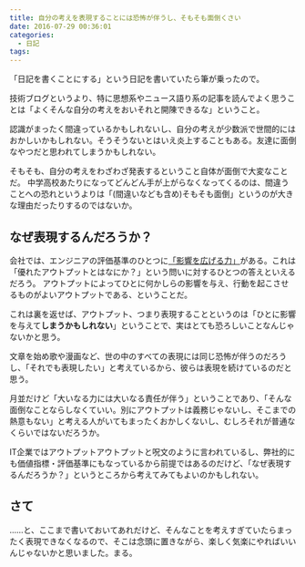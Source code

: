 ```yaml
---
title: 自分の考えを表現することには恐怖が伴うし、そもそも面倒くさい
date: 2016-07-29 00:36:01
categories:
  - 日記
tags:
---
```


「日記を書くことにする」という日記を書いていたら筆が乗ったので。

技術ブログというより、特に思想系やニュース語り系の記事を読んでよく思うことは「よくそんな自分の考えをおいそれと開陳できるな」ということ。

認識がまったく間違っているかもしれないし、自分の考えが少数派で世間的にはおかしいかもしれない。そうそうないとはいえ炎上することもある。友達に面倒なやつだと思われてしまうかもしれない。

そもそも、自分の考えをわざわざ発表するということ自体が面倒で大変なことだ。
中学高校あたりになってどんどん手が上がらなくなってくるのは、間違うことへの恐れというよりは「(間違いなども含め)そもそも面倒」というのが大きな理由だったりするのではないか。

## なぜ表現するんだろうか？

会社では、エンジニアの評価基準のひとつに[「影響を広げる力」](http://blog.kentarok.org/entry/2014/07/10/230856)がある。これは「優れたアウトプットとはなにか？」という問いに対するひとつの答えといえるだろう。
アウトプットによってひとに何かしらの影響を与え、行動を起こさせるものがよいアウトプットである、ということだ。

これは裏を返せば、アウトプット、つまり表現することというのは「ひとに影響を与えて**しまうかもしれない**」ということで、実はとても恐ろしいことなんじゃないかと思う。

文章を始め歌や漫画など、世の中のすべての表現には同じ恐怖が伴うのだろうし、「それでも表現したい」と考えているから、彼らは表現を続けているのだと思う。

月並だけど「大いなる力には大いなる責任が伴う」ということであり、「そんな面倒なことならしなくていい。別にアウトプットは義務じゃないし、そこまでの熱意もない」と考える人がいてもまったくおかしくないし、むしろそれが普通なくらいではないだろうか。

IT企業ではアウトプットアウトプットと呪文のように言われているし、弊社的にも価値指標・評価基準にもなっているから前提ではあるのだけど、「なぜ表現するんだろうか？」というところから考えてみてもよいのかもしれない。

## さて

……と、ここまで書いておいてあれだけど、そんなことを考えすぎていたらまったく表現できなくなるので、そこは念頭に置きながら、楽しく気楽にやればいいんじゃないかと思いました。まる。
